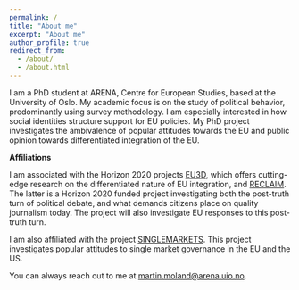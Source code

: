 ```yaml
---
permalink: /
title: "About me"
excerpt: "About me"
author_profile: true
redirect_from: 
  - /about/
  - /about.html
---
```


I am a PhD student at ARENA, Centre for European Studies, based at the University of Oslo. My academic focus is on the study of political behavior, predominantly using survey methodology. I am especially interested in how social identities structure support for EU policies. My PhD project investigates the ambivalence of popular attitudes towards the EU and public opinion towards differentiated integration of the EU.

**Affiliations**

I am associated with the Horizon 2020 projects [EU3D](https://www.eu3d.uio.no/), which offers cutting-edge research on the differentiated nature of EU integration, and [RECLAIM](https://ams.hi.is/en/projects/reclaim/). The latter is a Horizon 2020 funded project investigating both the post-truth turn of political debate, and what demands citizens place on quality journalism today. The project will also investigate EU responses to this post-truth turn. 

I am also affiliated with the project [SINGLEMARKETS](https://www.sv.uio.no/arena/english/research/projects/singlemarkets/index.html). This project investigates popular attitudes to single market governance in the EU and the US.

You can always reach out to me at martin.moland@arena.uio.no. 



